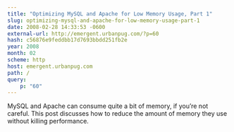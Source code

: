 ```yaml
---
title: "Optimizing MySQL and Apache for Low Memory Usage, Part 1"
slug: optimizing-mysql-and-apache-for-low-memory-usage-part-1
date: 2008-02-28 14:33:53 -0600
external-url: http://emergent.urbanpug.com/?p=60
hash: c56876e9feddbb17d7693bbdd251fb2e
year: 2008
month: 02
scheme: http
host: emergent.urbanpug.com
path: /
query:
    p: "60"
---
```


MySQL and Apache can consume quite a bit of memory, if you’re not careful. This post discusses how to reduce the amount of memory they use without killing performance.
